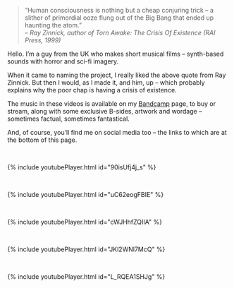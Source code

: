 >“Human consciousness is nothing but a cheap conjuring trick – a slither of primordial ooze flung out of the Big Bang that ended up haunting the atom.”<br />
>– _Ray Zinnick, author of Torn Awake: The Crisis Of Existence (RAI Press, 1999)_

Hello. I’m a guy from the UK who makes short musical films – synth-based sounds with horror and sci-fi imagery.

When it came to naming the project, I really liked the above quote from Ray Zinnick. But then I would, as I made it, and him, up – which probably explains why the poor chap is having a crisis of existence.

The music in these videos is available on my [Bandcamp](https://hauntingtheatom.bandcamp.com/) page, to buy or stream, along with some exclusive B-sides, artwork and wordage – sometimes factual, sometimes fantastical.

And, of course, you’ll find me on social media too – the links to which are at the bottom of this page.

<br />

{% include youtubePlayer.html id="90isUfj4j_s" %}

<br />

{% include youtubePlayer.html id="uC62eogFBIE" %}

<br />

{% include youtubePlayer.html id="cWJHhfZQIIA" %}
  
<br />

{% include youtubePlayer.html id="JKl2WNl7McQ" %}

<br />

{% include youtubePlayer.html id="L_RQEA1SHJg" %}

<br />

